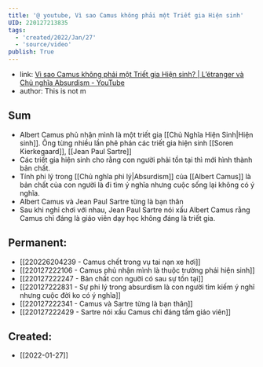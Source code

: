 ```yaml
---
title: '@ youtube, Vì sao Camus không phải một Triết gia Hiện sinh'
UID: 220127213835
tags:
  - 'created/2022/Jan/27'
  - 'source/video'
publish: True
---
```

- link: [Vì sao Camus không phải một Triết gia Hiện sinh? | L’étranger và Chủ nghĩa Absurdism - YouTube](https://www.youtube.com/watch?v=steVU_XhqBA)
- author: This is not m

## Sum
- Albert Camus phủ nhận mình là một triết gia [[Chủ Nghĩa Hiện Sinh|Hiện sinh]]. Ông từng nhiều lần phê phán các triết gia hiện sinh [[Soren Kierkegaard]], [[Jean Paul Sartre]]
- Các triết gia hiện sinh cho rằng con người phải tồn tại thì mới hình thành bản chất.
- Tính phi lý trong [[Chủ nghĩa phi lý|Absurdism]] của [[Albert Camus]] là bản chất của con người là đi tìm ý nghĩa nhưng cuộc sống lại không có ý nghĩa.
- Albert Camus và Jean Paul Sartre từng là bạn thân
- Sau khi nghỉ chơi với nhau, Jean Paul Sartre nói xấu Albert Camus rằng Camus chỉ đáng là giáo viên dạy học không đáng là triết gia.

## Permanent:
- [[220226204239 - Camus chết trong vụ tai nạn xe hơi]]
- [[220127222106 - Camus phủ nhận mình là thuộc trường phái hiện sinh]]
- [[220127222247 - Bản chất con người có sau sự tồn tại]]
- [[220127222831 - Sự phi lý trong absurdism là con người tìm kiếm ý nghĩ nhưng cuộc đời ko có ý nghĩa]]
- [[220127222341 - Camus và Sartre từng là bạn thân]]
- [[220127222429 - Sartre nói xấu Camus chỉ đáng tầm giáo viên]]



## Created:
- [[2022-01-27]]
